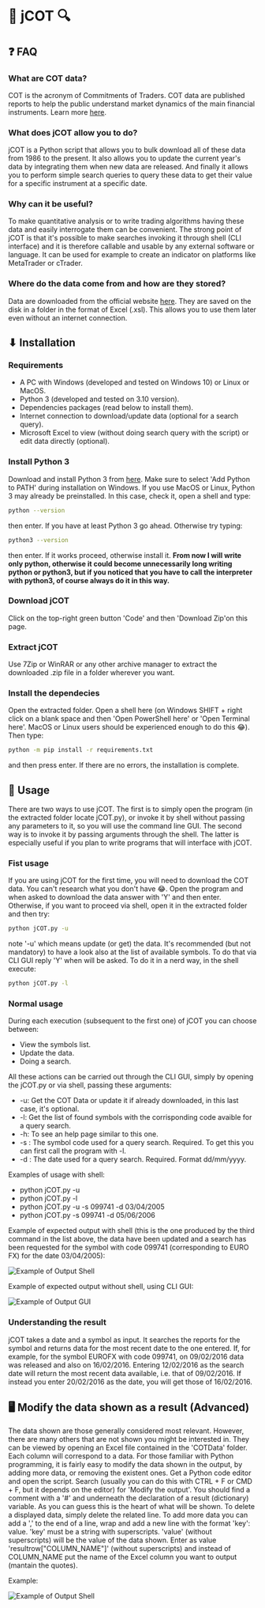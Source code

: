 # 🔎 jCOT 🔍
## ❓ FAQ
### What are COT data?
COT is the acronym of Commitments of Traders. COT data are published reports to help the public understand market dynamics of the main financial instruments. Learn more [here](https://www.cftc.gov/MarketReports/CommitmentsofTraders/index.htm).

### What does jCOT allow you to do?
jCOT is a Python script that allows you to bulk download all of these data from 1986 to the present. It also allows you to update the current year's data by integrating them when new data are released. And finally it allows you to perform simple search queries to query these data to get their value for a specific instrument at a specific date.

### Why can it be useful?
To make quantitative analysis or to write trading algorithms having these data and easily interrogate them can be convenient. The strong point of jCOT is that it's possible to make searches invoking it through shell (CLI interface) and it is therefore callable and usable by any external software or language. It can be used for example to create an indicator on platforms like MetaTrader or cTrader.

### Where do the data come from and how are they stored?
Data are downloaded from the official website [here](https://www.cftc.gov/MarketReports/CommitmentsofTraders/HistoricalCompressed/index.htm). They are saved on the disk in a folder in the format of Excel (.xsl). This allows you to use them later even without an internet connection.

## ⬇ Installation
### Requirements
   * A PC with Windows (developed and tested on Windows 10) or Linux or MacOS.
   * Python 3 (developed and tested on 3.10 version).
   * Dependencies packages (read below to install them).
   * Internet connection to download/update data (optional for a search query).
   * Microsoft Excel to view (without doing search query with the script) or edit data directly (optional).
### Install Python 3
Download and install Python 3 from [here](https://www.python.org/downloads/).
Make sure to select 'Add Python to PATH' during installation on Windows.
If you use MacOS or Linux, Python 3 may already be preinstalled. In this case, check it, open a shell and type:
```bash
python --version 
```
then enter. If you have at least Python 3 go ahead. Otherwise try typing:
```bash
python3 --version
```
then enter. If it works proceed, otherwise install it. **From now I will write only python, otherwise it could become unnecessarily long writing python or python3, but if you noticed that you have to call the interpreter with python3, of course always do it in this way.** 
### Download jCOT
Click on the top-right green button 'Code' and then 'Download Zip'on this page.
### Extract jCOT
Use 7Zip or WinRAR or any other archive manager to extract the downloaded .zip file in a folder wherever you want.
### Install the dependecies
Open the extracted folder. Open a shell here (on Windows SHIFT + right click on a blank space and then 'Open PowerShell here' or 'Open Terminal here'. MacOS or Linux users should be experienced enough to do this 😂). Then type:
```bash
python -m pip install -r requirements.txt
```
and then press enter. If there are no errors, the installation is complete. 

## 💪 Usage
There are two ways to use jCOT. The first is to simply open the program (in the extracted folder locate jCOT.py), or invoke it by shell without passing any parameters to it, so you will use the command line GUI. The second way is to invoke it by passing arguments through the shell. The latter is especially useful if you plan to write programs that will interface with jCOT.
### Fist usage
If you are using jCOT for the first time, you will need to download the COT data. You can't research what you don't have 😂. Open the program and when asked to download the data answer with 'Y' and then enter. Otherwise, if you want to proceed via shell, open it in the extracted folder and then try:
```bash
python jCOT.py -u
```
note '-u' which means update (or get) the data. It's recommended (but not mandatory) to have a look also at the list of available symbols. To do that via CLI GUI reply 'Y' when will be asked. To do it in a nerd way, in the shell execute:
```bash
python jCOT.py -l
```
### Normal usage
During each execution (subsequent to the first one) of jCOT you can choose between:
 * View the symbols list.
 * Update the data.
 * Doing a search.
 
All these actions can be carried out through the CLI GUI, simply by opening the jCOT.py or via shell, passing these arguments:
 * -u: Get the COT Data or update it if already downloaded, in this last case, it's optional.
 * -l: Get the list of found symbols with the corrisponding code avaible for a query search.
 * -h: To see an help page similar to this one.
 * -s <symbolCODE>: The symbol code used for a query search. Required. To get this you can first call the program with -l.
 * -d <date>: The date used for a query search. Required. Format dd/mm/yyyy.
 
 Examples of usage with shell:
 * python jCOT.py -u
 * python jCOT.py -l
 * python jCOT.py -u -s 099741 -d 03/04/2005
 * python jCOT.py -s 099741 -d 05/06/2006
  
Example of expected output with shell (this is the one produced by the third command in the list above, the data have been updated and a search has been requested for the symbol with code 099741 (corresponding to EURO FX) for the date 03/04/2005):
  
![Example of Output Shell](https://github.com/JuliusNixi/jCOT/blob/main/img/exampleresult.png?raw=true)
  
Example of expected output without shell, using CLI GUI:
  
![Example of Output GUI](https://github.com/JuliusNixi/jCOT/blob/main/img/exampleresultgui.png?raw=true)
  
### Understanding the result
jCOT takes a date and a symbol as input. It searches the reports for the symbol and returns data for the most recent date to the one entered. If, for example, for the symbol EUROFX with code 099741, on 09/02/2016 data was released and also on 16/02/2016. Entering 12/02/2016 as the search date will return the most recent data available, i.e. that of 09/02/2016. If instead you enter 20/02/2016 as the date, you will get those of 16/02/2016.

## 🖥️ Modify the data shown as a result (Advanced)
The data shown are those generally considered most relevant. However, there are many others that are not shown you might be interested in. They can be viewed by opening an Excel file contained in the 'COTData' folder. Each column will correspond to a data. For those familiar with Python programming, it is fairly easy to modify the data shown in the output, by adding more data, or removing the existent ones. Get a Python code editor and open the script. Search (usually you can do this with CTRL + F or CMD + F, but it depends on the editor) for 'Modify the output'. You should find a comment with a '#' and underneath the declaration of a result (dictionary) variable. As you can guess this is the heart of what will be shown. To delete a displayed data, simply delete the related line. To add more data you can add a ',' to the end of a line, wrap and add a new line with the format 'key': value. 'key' must be a string with superscripts. 'value' (without superscripts) will be the value of the data shown. Enter as value 'resultrow["COLUMN_NAME"]' (without superscripts) and instead of COLUMN_NAME put the name of the Excel column you want to output (mantain the quotes). 
  
Example:
  
![Example of Output Shell](https://github.com/JuliusNixi/jCOT/blob/main/img/modifydata.png?raw=true)
